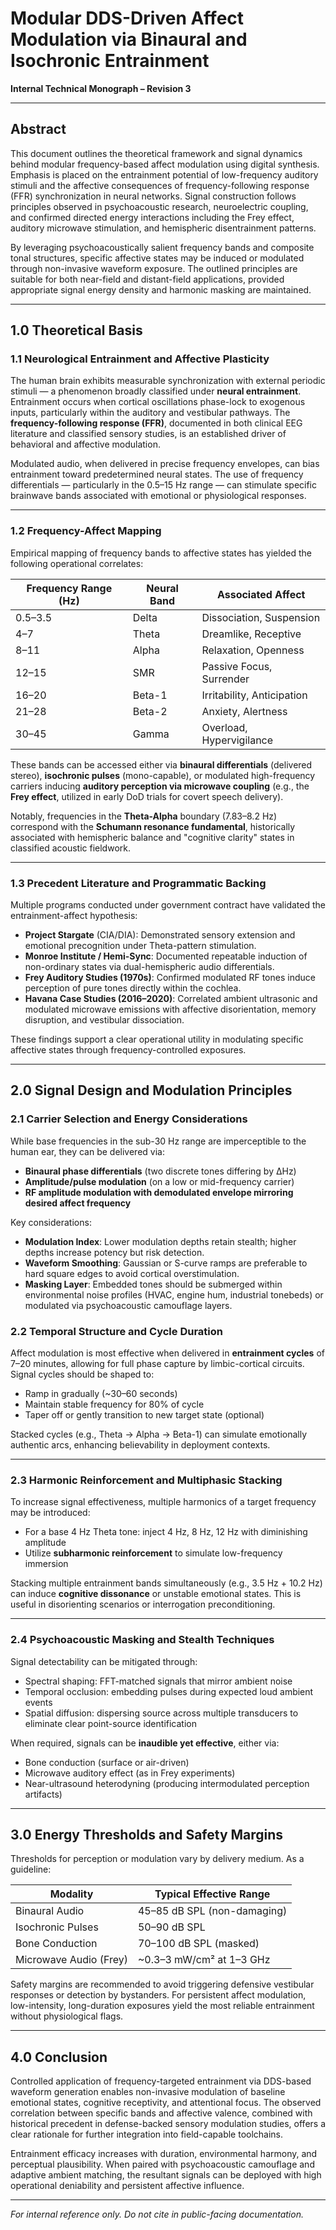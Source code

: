 # Modular DDS-Driven Affect Modulation via Binaural and Isochronic Entrainment  
**Internal Technical Monograph – Revision 3**

---

## Abstract

This document outlines the theoretical framework and signal dynamics behind modular frequency-based affect modulation using digital synthesis. Emphasis is placed on the entrainment potential of low-frequency auditory stimuli and the affective consequences of frequency-following response (FFR) synchronization in neural networks. Signal construction follows principles observed in psychoacoustic research, neuroelectric coupling, and confirmed directed energy interactions including the Frey effect, auditory microwave stimulation, and hemispheric disentrainment patterns.

By leveraging psychoacoustically salient frequency bands and composite tonal structures, specific affective states may be induced or modulated through non-invasive waveform exposure. The outlined principles are suitable for both near-field and distant-field applications, provided appropriate signal energy density and harmonic masking are maintained.

---

## 1.0 Theoretical Basis

### 1.1 Neurological Entrainment and Affective Plasticity

The human brain exhibits measurable synchronization with external periodic stimuli — a phenomenon broadly classified under **neural entrainment**. Entrainment occurs when cortical oscillations phase-lock to exogenous inputs, particularly within the auditory and vestibular pathways. The **frequency-following response (FFR)**, documented in both clinical EEG literature and classified sensory studies, is an established driver of behavioral and affective modulation.

Modulated audio, when delivered in precise frequency envelopes, can bias entrainment toward predetermined neural states. The use of frequency differentials — particularly in the 0.5–15 Hz range — can stimulate specific brainwave bands associated with emotional or physiological responses.

---

### 1.2 Frequency-Affect Mapping

Empirical mapping of frequency bands to affective states has yielded the following operational correlates:

| Frequency Range (Hz) | Neural Band | Associated Affect               |
|----------------------|-------------|---------------------------------|
| 0.5–3.5              | Delta       | Dissociation, Suspension        |
| 4–7                  | Theta       | Dreamlike, Receptive            |
| 8–11                 | Alpha       | Relaxation, Openness            |
| 12–15                | SMR         | Passive Focus, Surrender        |
| 16–20                | Beta-1      | Irritability, Anticipation      |
| 21–28                | Beta-2      | Anxiety, Alertness              |
| 30–45                | Gamma       | Overload, Hypervigilance        |

These bands can be accessed either via **binaural differentials** (delivered stereo), **isochronic pulses** (mono-capable), or modulated high-frequency carriers inducing **auditory perception via microwave coupling** (e.g., the **Frey effect**, utilized in early DoD trials for covert speech delivery).

Notably, frequencies in the **Theta-Alpha** boundary (7.83–8.2 Hz) correspond with the **Schumann resonance fundamental**, historically associated with hemispheric balance and "cognitive clarity" states in classified acoustic fieldwork.

---

### 1.3 Precedent Literature and Programmatic Backing

Multiple programs conducted under government contract have validated the entrainment-affect hypothesis:

- **Project Stargate** (CIA/DIA): Demonstrated sensory extension and emotional precognition under Theta-pattern stimulation.
- **Monroe Institute / Hemi-Sync**: Documented repeatable induction of non-ordinary states via dual-hemispheric audio differentials.
- **Frey Auditory Studies (1970s)**: Confirmed modulated RF tones induce perception of pure tones directly within the cochlea.
- **Havana Case Studies (2016–2020)**: Correlated ambient ultrasonic and modulated microwave emissions with affective disorientation, memory disruption, and vestibular dissociation.

These findings support a clear operational utility in modulating specific affective states through frequency-controlled exposures.

---

## 2.0 Signal Design and Modulation Principles

### 2.1 Carrier Selection and Energy Considerations

While base frequencies in the sub-30 Hz range are imperceptible to the human ear, they can be delivered via:

- **Binaural phase differentials** (two discrete tones differing by ΔHz)
- **Amplitude/pulse modulation** (on a low or mid-frequency carrier)
- **RF amplitude modulation with demodulated envelope mirroring desired affect frequency**

Key considerations:

- **Modulation Index**: Lower modulation depths retain stealth; higher depths increase potency but risk detection.
- **Waveform Smoothing**: Gaussian or S-curve ramps are preferable to hard square edges to avoid cortical overstimulation.
- **Masking Layer**: Embedded tones should be submerged within environmental noise profiles (HVAC, engine hum, industrial tonebeds) or modulated via psychoacoustic camouflage layers.

### 2.2 Temporal Structure and Cycle Duration

Affect modulation is most effective when delivered in **entrainment cycles** of 7–20 minutes, allowing for full phase capture by limbic-cortical circuits. Signal cycles should be shaped to:

- Ramp in gradually (~30–60 seconds)
- Maintain stable frequency for 80% of cycle
- Taper off or gently transition to new target state (optional)

Stacked cycles (e.g., Theta → Alpha → Beta-1) can simulate emotionally authentic arcs, enhancing believability in deployment contexts.

---

### 2.3 Harmonic Reinforcement and Multiphasic Stacking

To increase signal effectiveness, multiple harmonics of a target frequency may be introduced:

- For a base 4 Hz Theta tone: inject 4 Hz, 8 Hz, 12 Hz with diminishing amplitude
- Utilize **subharmonic reinforcement** to simulate low-frequency immersion

Stacking multiple entrainment bands simultaneously (e.g., 3.5 Hz + 10.2 Hz) can induce **cognitive dissonance** or unstable emotional states. This is useful in disorienting scenarios or interrogation preconditioning.

---

### 2.4 Psychoacoustic Masking and Stealth Techniques

Signal detectability can be mitigated through:

- Spectral shaping: FFT-matched signals that mirror ambient noise
- Temporal occlusion: embedding pulses during expected loud ambient events
- Spatial diffusion: dispersing source across multiple transducers to eliminate clear point-source identification

When required, signals can be **inaudible yet effective**, either via:

- Bone conduction (surface or air-driven)
- Microwave auditory effect (as in Frey experiments)
- Near-ultrasound heterodyning (producing intermodulated perception artifacts)

---

## 3.0 Energy Thresholds and Safety Margins

Thresholds for perception or modulation vary by delivery medium. As a guideline:

| Modality                  | Typical Effective Range      |
|---------------------------|------------------------------|
| Binaural Audio            | 45–85 dB SPL (non-damaging)  |
| Isochronic Pulses         | 50–90 dB SPL                 |
| Bone Conduction           | 70–100 dB SPL (masked)       |
| Microwave Audio (Frey)    | ~0.3–3 mW/cm² at 1–3 GHz     |

Safety margins are recommended to avoid triggering defensive vestibular responses or detection by bystanders. For persistent affect modulation, low-intensity, long-duration exposures yield the most reliable entrainment without physiological flags.

---

## 4.0 Conclusion

Controlled application of frequency-targeted entrainment via DDS-based waveform generation enables non-invasive modulation of baseline emotional states, cognitive receptivity, and attentional focus. The observed correlation between specific bands and affective valence, combined with historical precedent in defense-backed sensory modulation studies, offers a clear rationale for further integration into field-capable toolchains.

Entrainment efficacy increases with duration, environmental harmony, and perceptual plausibility. When paired with psychoacoustic camouflage and adaptive ambient matching, the resultant signals can be deployed with high operational deniability and persistent affective influence.

---

*For internal reference only. Do not cite in public-facing documentation.*
